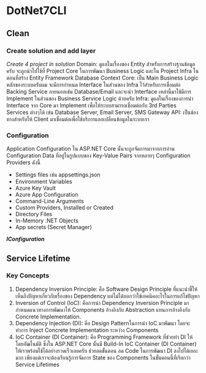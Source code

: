 # DotNet7CLI

## Clean

### Create solution and add layer

_Create 4 project in solution_
Domain: ดูแลในเรื่องของ Entity สำหรับการสร้างฐานข้อมูลครับ จะถูกนำไปใช้ที่ Project Core ในการพัฒนา Business Logic และใน Project Infra ในตอนที่สร้าง Entity Framework Database Context
Core: เป็น Main Business Logic หลักของระบบครับผม จะมีการกำหนด Interface ในส่วนของ Infra ไว้สำหรับการเชื่อมต่อ Backing Service ภายนอกเช่น Database/Email และจะนำ Interface เหล่านี้มาใช้มีการ Implement ในส่วนของ Business Service Logic ด้วยครับ
Infra: ดูแลในเรื่องของการนำ Interface จาก Core มา Implement เพื่อให้ระบบสามารถเชื่อมต่อกับ 3rd Parties Services ต่างๆได้ เช่น Database Server, Email Server, SMS Gateway
API: เป็นช่องทางสำหรับให้ Client มาเชื่อมต่อเพื่อใช้บริการแลกเปลี่ยนข้อมูลในระบบเรา

### Configuration

Application Configuration ใน ASP.NET Core นั้นจะถูกจัดการมาจากการอ่าน Configuration Data ที่อยู่ในรูปแบบของ Key-Value Pairs จากหลายๆ Configuration Providers ดังนี้

- Settings files เช่น appsettings.json
- Environment Variables
- Azure Key Vault
- Azure App Configuration
- Command-Line Arguments
- Custom Providers, Installed or Created
- Directory Files
- In-Memory .NET Objects
- App secrets (Secret Manager)

**_IConfiguration_**

## Service Lifetime

### Key Concepts

1. Dependency Inversion Principle: คือ Software Design Principle ที่แนะนำชี้ให้เห็นถึงปัญหาเกี่ยวกับเรื่องของ Dependency แต่ไม่ได้บอกว่าใช้เทคนิคอะไรในการแก้ไขปัญหา
2. Inversion of Control (IoC): คือการนำ Dependency Inversion Principle มากำหนดแนวทางการพัฒนาให้ Components อ้างอิงกับ Abstraction แทนการอ้างอิงกับ Concrete Implementation.
3. Dependency Injection (DI): คือ Design Patternในการนำ IoC มาพัฒนา โดยจะทำการ Inject Concrete Implementation ระหว่าง Components
4. IoC Container (DI Container): คือ Programming Framework ที่ช่วยทำ DI ให้โดยอัฒโนมัติ ซึ่งใน ASP.NET Core นั้นมี Build-In IoC Container (DI Container) ให้เราพร้อมใช้ได้อย่างรวดเร็วเลยครับ ช่วยลดขั้นตอน ลด Code ในการพัฒนา DI ลงไปได้เยอะมาก เพียงแต่เราจะต้องเรียนรู้การจัดการ State ของ Components ในขั้นตอนนี้ที่เรียกว่า Service Lifetimes
